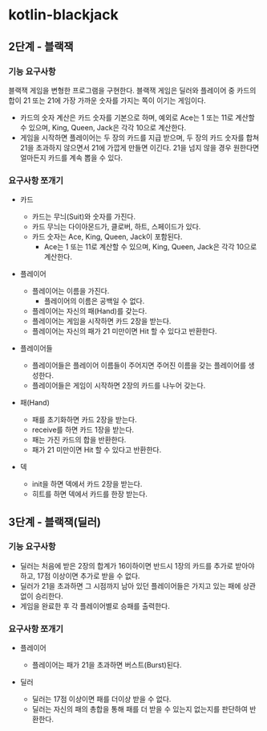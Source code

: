 # kotlin-blackjack

## 2단계 - 블랙잭

### 기능 요구사항

블랙잭 게임을 변형한 프로그램을 구현한다. 블랙잭 게임은 딜러와 플레이어 중 카드의 합이 21 또는 21에 가장 가까운 숫자를 가지는 쪽이 이기는 게임이다.

- 카드의 숫자 계산은 카드 숫자를 기본으로 하며, 예외로 Ace는 1 또는 11로 계산할 수 있으며, King, Queen, Jack은 각각 10으로 계산한다.
- 게임을 시작하면 플레이어는 두 장의 카드를 지급 받으며, 두 장의 카드 숫자를 합쳐 21을 초과하지 않으면서 21에 가깝게 만들면 이긴다. 21을 넘지 않을 경우 원한다면 얼마든지 카드를 계속 뽑을 수 있다.

### 요구사항 쪼개기
- 카드
  - 카드는 무늬(Suit)와 숫자를 가진다.
  - 카드 무늬는 다이아몬드가, 클로버, 하트, 스페이드가 있다.
  - 카드 숫자는 Ace, King, Queen, Jack이 포함된다.
    - Ace는 1 또는 11로 계산할 수 있으며, King, Queen, Jack은 각각 10으로 계산한다.

- 플레이어
  - 플레이어는 이름을 가진다.
    - 플레이어의 이름은 공백일 수 없다.
  - 플레이어는 자신의 패(Hand)를 갖는다.
  - 플레이어는 게임을 시작하면 카드 2장을 받는다.
  - 플레이어는 자신의 패가 21 미만이면 Hit 할 수 있다고 반환한다.

- 플레이어들
  - 플레이어들은 플레이어 이름들이 주어지면 주어진 이름을 갖는 플레이어를 생성한다.
  - 플레이어들은 게임이 시작하면 2장의 카드를 나누어 갖는다.

- 패(Hand)
  - 패를 초기화하면 카드 2장을 받는다.
  - receive를 하면 카드 1장을 받는다.
  - 패는 가진 카드의 합을 반환한다.
  - 패가 21 미만이면 Hit 할 수 있다고 반환한다.

- 덱
  - init을 하면 덱에서 카드 2장을 받는다.
  - 히트를 하면 덱에서 카드를 한장 받는다.
  
## 3단계 - 블랙잭(딜러)

### 기능 요구사항
- 딜러는 처음에 받은 2장의 합계가 16이하이면 반드시 1장의 카드를 추가로 받아야 하고, 17점 이상이면 추가로 받을 수 없다. 
- 딜러가 21을 초과하면 그 시점까지 남아 있던 플레이어들은 가지고 있는 패에 상관 없이 승리한다. 
- 게임을 완료한 후 각 플레이어별로 승패를 출력한다.

### 요구사항 쪼개기
- 플레이어
  - 플레이어는 패가 21을 초과하면 버스트(Burst)된다.

- 딜러
  - 딜러는 17점 이상이면 패를 더이상 받을 수 없다.
  - 딜러는 자신의 패의 총합을 통해 패를 더 받을 수 있는지 없는지를 판단하여 반환한다.
